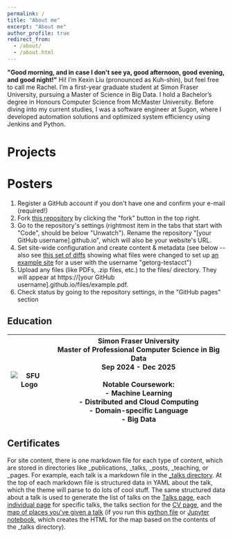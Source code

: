 ```yaml
---
permalink: /
title: "About me"
excerpt: "About me"
author_profile: true
redirect_from: 
  - /about/
  - /about.html
---
```


**"Good morning, and in case I don't see ya, good afternoon, good evening, and good night!"**
Hi! I’m Kexin Liu (pronounced as Kuh-shin), but feel free to call me Rachel. I’m a first-year graduate student at Simon Fraser University, pursuing a Master of Science in Big Data. I hold a Bachelor’s degree in Honours Computer Science from McMaster University. Before diving into my current studies, I was a software engineer at Sugon, where I developed automation solutions and optimized system efficiency using Jenkins and Python.


Projects
======


Posters
======
1. Register a GitHub account if you don't have one and confirm your e-mail (required!)
1. Fork [this repository](https://github.com/academicpages/academicpages.github.io) by clicking the "fork" button in the top right. 
1. Go to the repository's settings (rightmost item in the tabs that start with "Code", should be below "Unwatch"). Rename the repository "[your GitHub username].github.io", which will also be your website's URL.
1. Set site-wide configuration and create content & metadata (see below -- also see [this set of diffs](http://archive.is/3TPas) showing what files were changed to set up [an example site](https://getorg-testacct.github.io) for a user with the username "getorg-testacct")
1. Upload any files (like PDFs, .zip files, etc.) to the files/ directory. They will appear at https://[your GitHub username].github.io/files/example.pdf.  
1. Check status by going to the repository settings, in the "GitHub pages" section

Education
------
| ![SFU Logo](https://www.sfu.ca/content/sfu/communicators-toolkit/brand/guidelines/logos/logo-usage-guidelines/jcr:content/main_content/image_672850327.img.640.medium.png/1685743328658.png) | **Simon Fraser University**<br>Master of Professional Computer Science in Big Data<br>Sep 2024 - Dec 2025<br><br>**Notable Coursework:**<br>- Machine Learning<br>- Distributed and Cloud Computing<br>- Domain-specific Language<br>- Big Data |
|-----------------------|------------------------------------------------------------------------------------------------------------------|

Certificates
------
For site content, there is one markdown file for each type of content, which are stored in directories like _publications, _talks, _posts, _teaching, or _pages. For example, each talk is a markdown file in the [_talks directory](https://github.com/academicpages/academicpages.github.io/tree/master/_talks). At the top of each markdown file is structured data in YAML about the talk, which the theme will parse to do lots of cool stuff. The same structured data about a talk is used to generate the list of talks on the [Talks page](https://academicpages.github.io/talks), each [individual page](https://academicpages.github.io/talks/2012-03-01-talk-1) for specific talks, the talks section for the [CV page](https://academicpages.github.io/cv), and the [map of places you've given a talk](https://academicpages.github.io/talkmap.html) (if you run this [python file](https://github.com/academicpages/academicpages.github.io/blob/master/talkmap.py) or [Jupyter notebook](https://github.com/academicpages/academicpages.github.io/blob/master/talkmap.ipynb), which creates the HTML for the map based on the contents of the _talks directory).

